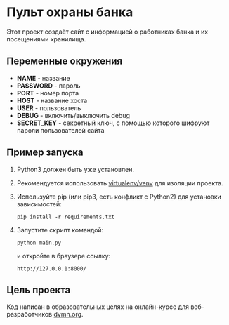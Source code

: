 # Пульт охраны банка
Этот проект создаёт сайт с информацией о работниках банка и их посещениями хранилища. 
## Переменные окружения
* **NAME** - название
* **PASSWORD** - пароль  
* **PORT** - номер порта
* **HOST** - название хоста
* **USER** - пользователь
* **DEBUG** - включить/выключить debug
* **SECRET_KEY** - секретный ключ, с помощью которого шифруют пароли пользователей сайта
## Пример запуска
1. Python3 должен быть уже установлен.

2. Рекомендуется использовать [virtualenv/venv](https://docs.python.org/3/library/venv.html) для изоляции проекта.

3. Используйте pip (или pip3, есть конфликт с Python2) для установки зависимостей:   
    ```
    pip install -r requirements.txt
    ```
   
4. Запустите скрипт командой:
   
   ```
   python main.py
   ```
   
   и откройте в браузере ссылку: 
   
   ```
   http://127.0.0.1:8000/
   ```
   
## Цель проекта
Код написан в образовательных целях на онлайн-курсе для веб-разработчиков [dvmn.org](https://dvmn.org/modules/).